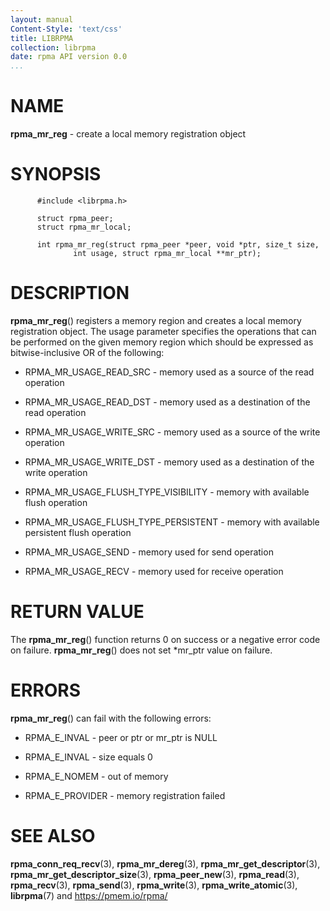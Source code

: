 ```yaml
---
layout: manual
Content-Style: 'text/css'
title: LIBRPMA
collection: librpma
date: rpma API version 0.0
...
```


[comment]: <> (SPDX-License-Identifier: BSD-3-Clause)
[comment]: <> (Copyright 2020, Intel Corporation)

NAME
====

**rpma\_mr\_reg** - create a local memory registration object

SYNOPSIS
========

          #include <librpma.h>

          struct rpma_peer;
          struct rpma_mr_local;

          int rpma_mr_reg(struct rpma_peer *peer, void *ptr, size_t size,
                  int usage, struct rpma_mr_local **mr_ptr);

DESCRIPTION
===========

**rpma\_mr\_reg**() registers a memory region and creates a local memory
registration object. The usage parameter specifies the operations that
can be performed on the given memory region which should be expressed as
bitwise-inclusive OR of the following:

-   RPMA\_MR\_USAGE\_READ\_SRC - memory used as a source of the read
    operation

-   RPMA\_MR\_USAGE\_READ\_DST - memory used as a destination of the
    read operation

-   RPMA\_MR\_USAGE\_WRITE\_SRC - memory used as a source of the write
    operation

-   RPMA\_MR\_USAGE\_WRITE\_DST - memory used as a destination of the
    write operation

-   RPMA\_MR\_USAGE\_FLUSH\_TYPE\_VISIBILITY - memory with available
    flush operation

-   RPMA\_MR\_USAGE\_FLUSH\_TYPE\_PERSISTENT - memory with available
    persistent flush operation

-   RPMA\_MR\_USAGE\_SEND - memory used for send operation

-   RPMA\_MR\_USAGE\_RECV - memory used for receive operation

RETURN VALUE
============

The **rpma\_mr\_reg**() function returns 0 on success or a negative
error code on failure. **rpma\_mr\_reg**() does not set \*mr\_ptr value
on failure.

ERRORS
======

**rpma\_mr\_reg**() can fail with the following errors:

-   RPMA\_E\_INVAL - peer or ptr or mr\_ptr is NULL

-   RPMA\_E\_INVAL - size equals 0

-   RPMA\_E\_NOMEM - out of memory

-   RPMA\_E\_PROVIDER - memory registration failed

SEE ALSO
========

**rpma\_conn\_req\_recv**(3), **rpma\_mr\_dereg**(3),
**rpma\_mr\_get\_descriptor**(3),
**rpma\_mr\_get\_descriptor\_size**(3), **rpma\_peer\_new**(3),
**rpma\_read**(3), **rpma\_recv**(3), **rpma\_send**(3),
**rpma\_write**(3), **rpma\_write\_atomic**(3), **librpma**(7) and
https://pmem.io/rpma/
